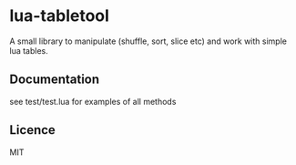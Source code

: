 # lua-tabletool

A small library to manipulate (shuffle, sort, slice etc) and work with simple lua tables.

## Documentation

see test/test.lua for examples of all methods 

## Licence

MIT

